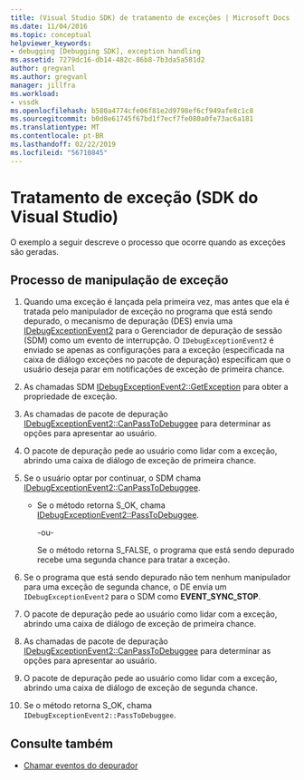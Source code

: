 ```yaml
---
title: (Visual Studio SDK) de tratamento de exceções | Microsoft Docs
ms.date: 11/04/2016
ms.topic: conceptual
helpviewer_keywords:
- debugging [Debugging SDK], exception handling
ms.assetid: 7279dc16-db14-482c-86b8-7b3da5a581d2
author: gregvanl
ms.author: gregvanl
manager: jillfra
ms.workload:
- vssdk
ms.openlocfilehash: b580a4774cfe06f81e2d9798ef6cf949afe8c1c8
ms.sourcegitcommit: b0d8e61745f67bd1f7ecf7fe080a0fe73ac6a181
ms.translationtype: MT
ms.contentlocale: pt-BR
ms.lasthandoff: 02/22/2019
ms.locfileid: "56710845"
---
```

# <a name="exception-handling-visual-studio-sdk"></a>Tratamento de exceção (SDK do Visual Studio)
O exemplo a seguir descreve o processo que ocorre quando as exceções são geradas.

## <a name="exception-handling-process"></a>Processo de manipulação de exceção

1.  Quando uma exceção é lançada pela primeira vez, mas antes que ela é tratada pelo manipulador de exceção no programa que está sendo depurado, o mecanismo de depuração (DES) envia uma [IDebugExceptionEvent2](../../extensibility/debugger/reference/idebugexceptionevent2.md) para o Gerenciador de depuração de sessão (SDM) como um evento de interrupção. O `IDebugExceptionEvent2` é enviado se apenas as configurações para a exceção (especificada na caixa de diálogo exceções no pacote de depuração) especificam que o usuário deseja parar em notificações de exceção de primeira chance.

2.  As chamadas SDM [IDebugExceptionEvent2::GetException](../../extensibility/debugger/reference/idebugexceptionevent2-getexception.md) para obter a propriedade de exceção.

3.  As chamadas de pacote de depuração [IDebugExceptionEvent2::CanPassToDebuggee](../../extensibility/debugger/reference/idebugexceptionevent2-canpasstodebuggee.md) para determinar as opções para apresentar ao usuário.

4.  O pacote de depuração pede ao usuário como lidar com a exceção, abrindo uma caixa de diálogo de exceção de primeira chance.

5.  Se o usuário optar por continuar, o SDM chama [IDebugExceptionEvent2::CanPassToDebuggee](../../extensibility/debugger/reference/idebugexceptionevent2-canpasstodebuggee.md).

    -   Se o método retorna S_OK, chama [IDebugExceptionEvent2::PassToDebuggee](../../extensibility/debugger/reference/idebugexceptionevent2-passtodebuggee.md).

         -ou-

         Se o método retorna S_FALSE, o programa que está sendo depurado recebe uma segunda chance para tratar a exceção.

6.  Se o programa que está sendo depurado não tem nenhum manipulador para uma exceção de segunda chance, o DE envia um `IDebugExceptionEvent2` para o SDM como **EVENT_SYNC_STOP**.

7.  O pacote de depuração pede ao usuário como lidar com a exceção, abrindo uma caixa de diálogo de exceção de primeira chance.

8.  As chamadas de pacote de depuração [IDebugExceptionEvent2::CanPassToDebuggee](../../extensibility/debugger/reference/idebugexceptionevent2-canpasstodebuggee.md) para determinar as opções para apresentar ao usuário.

9. O pacote de depuração pede ao usuário como lidar com a exceção, abrindo uma caixa de diálogo de exceção de segunda chance.

10. Se o método retorna S_OK, chama `IDebugExceptionEvent2::PassToDebuggee`.

## <a name="see-also"></a>Consulte também
- [Chamar eventos do depurador](../../extensibility/debugger/calling-debugger-events.md)